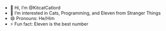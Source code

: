 - 👋 Hi, I’m @KitcatCatlord
- 👀 I’m interested in Cats, Programming, and Eleven from Stranger Things
- 😄 Pronouns: He/Him
- ⚡ Fun fact: Eleven is the best number

<!---
KitcatCatlord/KitcatCatlord is a ✨ special ✨ repository because its `README.md` (this file) appears on your GitHub profile.
You can click the Preview link to take a look at your changes.
--->
